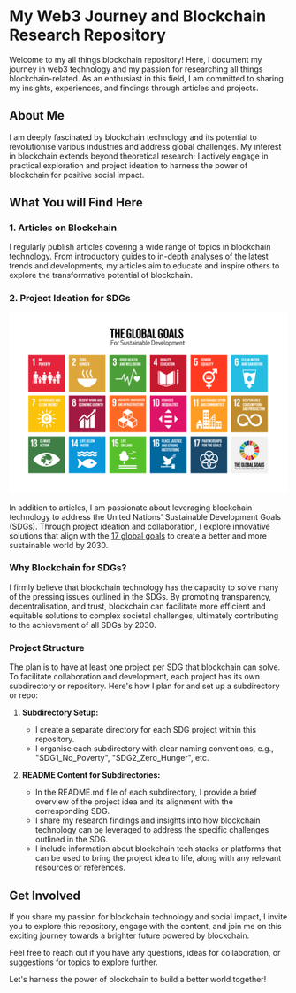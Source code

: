 # My Web3 Journey and Blockchain Research Repository

Welcome to my all things blockchain repository! Here, I document my journey in web3 technology and my passion for researching all things blockchain-related. As an enthusiast in this field, I am committed to sharing my insights, experiences, and findings through articles and projects.

## About Me

I am deeply fascinated by blockchain technology and its potential to revolutionise various industries and address global challenges. My interest in blockchain extends beyond theoretical research; I actively engage in practical exploration and project ideation to harness the power of blockchain for positive social impact.

## What You will Find Here

### 1. Articles on Blockchain

I regularly publish articles covering a wide range of topics in blockchain technology. From introductory guides to in-depth analyses of the latest trends and developments, my articles aim to educate and inspire others to explore the transformative potential of blockchain.

### 2. Project Ideation for SDGs

![ABC supports the Sustainable Development Goals](https://github.com/Africas-Blockchain-Club/PeterManda/blob/main/Images/the-global-goals-grid-color.png)

In addition to articles, I am passionate about leveraging blockchain technology to address the United Nations' Sustainable Development Goals (SDGs). Through project ideation and collaboration, I explore innovative solutions that align with the [17 global goals](https://www.un.org/en/exhibits/page/sdgs-17-goals-transform-world#:~:text=GOAL%201%3A%20No%20Poverty%20GOAL,10%3A%20Reduced%20Inequalities%20GOAL%2011) to create a better and more sustainable world by 2030.

### Why Blockchain for SDGs?

I firmly believe that blockchain technology has the capacity to solve many of the pressing issues outlined in the SDGs. By promoting transparency, decentralisation, and trust, blockchain can facilitate more efficient and equitable solutions to complex societal challenges, ultimately contributing to the achievement of all SDGs by 2030.

### Project Structure

The plan is to have at least one project per SDG that blockchain can solve. To facilitate collaboration and development, each project has its own subdirectory or repository. Here's how I plan for and set up a subdirectory or repo:

1. **Subdirectory Setup:**
   - I create a separate directory for each SDG project within this repository.
   - I organise each subdirectory with clear naming conventions, e.g., "SDG1_No_Poverty", "SDG2_Zero_Hunger", etc.

2. **README Content for Subdirectories:**
   - In the README.md file of each subdirectory, I provide a brief overview of the project idea and its alignment with the corresponding SDG.
   - I share my research findings and insights into how blockchain technology can be leveraged to address the specific challenges outlined in the SDG.
   - I include information about blockchain tech stacks or platforms that can be used to bring the project idea to life, along with any relevant resources or references.

## Get Involved

If you share my passion for blockchain technology and social impact, I invite you to explore this repository, engage with the content, and join me on this exciting journey towards a brighter future powered by blockchain.

Feel free to reach out if you have any questions, ideas for collaboration, or suggestions for topics to explore further.

Let's harness the power of blockchain to build a better world together!
